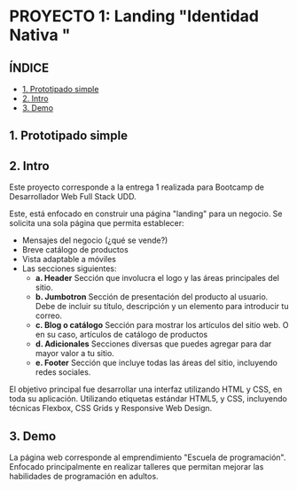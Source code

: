 # PROYECTO 1: Landing "Identidad Nativa "

## **ÍNDICE**
* [1. Prototipado simple](#1-intro)
* [2. Intro](#1-intro)
* [3. Demo ](#2-demo)

## 1. Prototipado simple

## 2. Intro

Este proyecto corresponde a la entrega 1 realizada para Bootcamp de Desarrollador Web Full Stack UDD.

Este, está enfocado en construir una página "landing" para un negocio. Se solicita una sola página que permita establecer:

- Mensajes del negocio (¿qué se vende?)
- Breve catálogo de productos
- Vista adaptable a móviles
- Las secciones siguientes:
  - **a. Header**
    Sección que involucra el logo y las áreas principales del sitio.
  - **b. Jumbotron**
    Sección de presentación del producto al usuario. Debe de incluir su título, descripción y un elemento para introducir tu correo.
  - **c. Blog o catálogo**
    Sección para mostrar los artículos del sitio web. O en su caso, artículos de catálogo de productos
  - **d. Adicionales**
    Secciones diversas que puedes agregar para dar mayor valor a tu sitio.
  - **e. Footer**
    Sección que incluye todas las áreas del sitio, incluyendo redes sociales.

El objetivo principal fue desarrollar una interfaz utilizando HTML y CSS, en toda su aplicación. Utilizando etiquetas estándar HTML5,
y CSS, incluyendo técnicas Flexbox, CSS Grids y Responsive Web Design.


## 3. Demo

La página web corresponde al emprendimiento "Escuela de programación". Enfocado principalmente en realizar talleres que permitan mejorar las habilidades de programación en adultos. 
